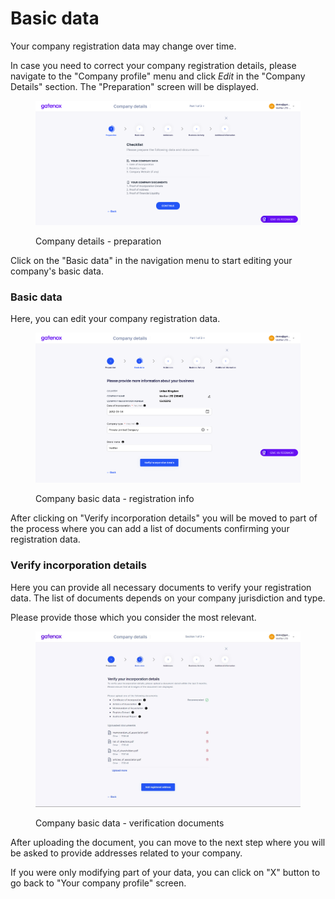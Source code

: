 # Basic data

Your company registration data may change over time.

In case you need to correct your company registration details, please navigate to the "Company profile" menu and click _Edit_ in the "Company Details" section. The "Preparation" screen will be displayed.

<figure><img src="../../../docs/Images/preparation.png" alt="Company details - preparation"><figcaption><p>Company details - preparation</p></figcaption></figure>

Click on the "Basic data" in the navigation menu to start editing your company's basic data.

### Basic data

Here, you can edit your company registration data.

<figure><img src="../../../docs/Images/basic_data.png" alt="Company basic data - registration info"><figcaption><p>Company basic data - registration info</p></figcaption></figure>

After clicking on "Verify incorporation details" you will be moved to part of the process where you can add a list of documents confirming your registration data.

### Verify incorporation details

Here you can provide all necessary documents to verify your registration data. The list of documents depends on your company jurisdiction and type.

Please provide those which you consider the most relevant.

<figure><img src="../../../.gitbook/assets/basic_data_verify.png" alt="Company basic data - verification documents"><figcaption><p>Company basic data - verification documents</p></figcaption></figure>

After uploading the document, you can move to the next step where you will be asked to provide addresses related to your company.

If you were only modifying part of your data, you can click on "X" button to go back to "Your company profile" screen.
